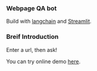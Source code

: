 ### Webpage QA bot
Build with [langchain](https://github.com/hwchase17/langchain) and [Streamlit](https://streamlit.io/).

### Breif Introduction
Enter a url, then ask!

You can try online demo [here](https://chemroma-webpageqa-app-teafso.streamlit.app/).

